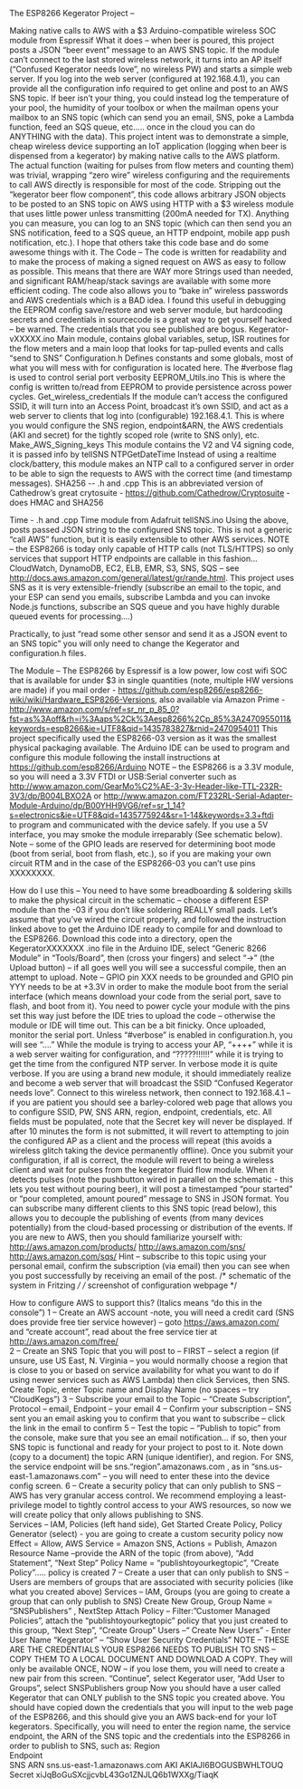 The ESP8266 Kegerator Project – 

Making native calls to AWS with a $3 Arduino-compatible wireless SOC module from Espressif
What it does – when beer is poured, this project posts a JSON “beer event” message to an AWS SNS topic.  If the module can’t connect to the last stored wireless network, it turns into an AP itself (“Confused Kegerator needs love”, no wireless PW) and starts a simple web server.  If you log into the web server (configured at 192.168.4.1), you can provide all the configuration info required to get online and post to an AWS SNS topic.  If beer isn’t your thing, you could instead log the temperature of your pool, the humidity of your toolbox or when the mailman opens your mailbox to an SNS topic (which can send you an email, SNS, poke a Lambda function, feed an SQS queue, etc…..  once in the cloud you can do ANYTHING with the data).
This project intent was to demonstrate a simple, cheap wireless device supporting an IoT application (logging when beer is dispensed from a kegerator) by making native calls to the AWS platform.  The actual function (waiting for pulses from flow meters and counting them) was trivial, wrapping “zero wire” wireless  configuring and the requirements to call AWS directly is responsible for most of the code.
Stripping out the “kegerator beer flow component”, this code allows arbitrary JSON objects to be posted to an SNS topic on AWS using HTTP with a $3 wireless module that uses little power unless transmitting (200mA needed for TX).  Anything you can measure, you can log to an SNS topic (which can then send you an SNS notification, feed to a SQS queue, an HTTP endpoint, mobile app push notification, etc.).  I hope that others take  this code base and do some awesome things with it.
The Code – The code is written for readability and to make the process of making a signed request on AWS as easy to follow as possible.  This means that there are WAY more Strings used than needed, and significant RAM/heap/stack savings are available with some more efficient coding.  The code also allows you to “bake in” wireless passwords and AWS credentials which is a BAD idea.  I found this useful in debugging the EEPROM config save/restore and web server module, but hardcoding secrets and credentials in sourcecode is a great way to get yourself hacked – be warned.   The credentials that you see published are bogus.
Kegerator-vXXXXX.ino	Main module,  contains global variables, setup, ISR routines for the flow meters and a main loop that looks for tap-pulled events and calls “send to SNS” 
Configuration.h	Defines constants and some globals, most of what you will mess with for configuration is located here.  The #verbose flag is used to control serial port verbosity
EEPROM_Utils.ino	This is where the config is written to/read from EEPROM to provide persistence across power cycles. 
Get_wireless_credentials	If the module can’t access the configured SSID, it will turn into an Access Point, broadcast it’s own SSID, and act as a web server to clients that log into (configurable) 192.168.4.1.  This is where you would configure the SNS region, endpoint&ARN, the AWS credentials (AKI and secret) for the tightly scoped role (write to SNS only), etc.
Make_AWS_Signing_keys	This module contains the V2 and V4 signing code, it is passed info by tellSNS
NTPGetDateTime	Instead of using a realtime clock/battery, this module makes an NTP call to a configured server in order to be able to sign the requests to AWS with the correct time (and timestamp messages).
SHA256  -- .h and .cpp	This is an abbreviated version of Cathedrow’s great crytosuite - https://github.com/Cathedrow/Cryptosuite - does HMAC and SHA256

Time - .h and .cpp	Time module from Adafruit
tellSNS.ino	Using the above, posts passed JSON string to the configured SNS topic.  This is not a generic “call AWS” function, but it is easily extensible to other AWS services.  NOTE – the ESP8266 is today only capable of HTTP calls (not TLS/HTTPS) so only services that support HTTP endpoints are callable in this fashion…    CloudWatch, DynamoDB, EC2, ELB, EMR, S3, SNS, SQS – see http://docs.aws.amazon.com/general/latest/gr/rande.html.  This project uses SNS as it is very extensible-friendly (subscribe an email to the topic, and your ESP can send you emails, subscribe Lambda and you can invoke Node.js functions, subscribe an SQS queue and you have highly durable queued events for processing….)
 
Practically, to just “read some other sensor and send it as a JSON event to an SNS topic” you will only need to change the Kegerator and configuration.h files.

The Module – The ESP8266 by Espressif is a low power, low cost wifi SOC that is available for under $3 in single quantities (note, multiple HW versions are made) if you mail order  - https://github.com/esp8266/esp8266-wiki/wiki/Hardware_ESP8266-Versions, also available via Amazon Prime - http://www.amazon.com/s/ref=sr_nr_p_85_0?fst=as%3Aoff&rh=i%3Aaps%2Ck%3Aesp8266%2Cp_85%3A2470955011&keywords=esp8266&ie=UTF8&qid=1435783827&rnid=2470954011 
This project specifically used the ESP8266-03 version as it was the smallest physical packaging available.  The Arduino IDE can be used to program and configure this module following the install instructions at https://github.com/esp8266/Arduino 
NOTE – the ESP8266 is a 3.3V module, so you will need a 3.3V FTDI or USB:Serial converter such as http://www.amazon.com/GearMo%C2%AE-3-3v-Header-like-TTL-232R-3V3/dp/B004LBXO2A or http://www.amazon.com/FT232RL-Serial-Adapter-Module-Arduino/dp/B00YHH9VG6/ref=sr_1_14?s=electronics&ie=UTF8&qid=1435775924&sr=1-14&keywords=3.3+ftdi  
to program and communicated with the device safely.  If you use a 5V interface, you may smoke the module irreparably (See schematic below).
Note – some of the GPIO leads are reserved for determining boot mode (boot from serial, boot from flash, etc.), so if you are making your own circuit RTM and in the case of the ESP8266-03 you can’t use pins XXXXXXXX.

How do I use this – You need to have some breadboarding & soldering skills to make the physical circuit in the schematic – choose a different ESP module than the -03 if you don’t like soldering REALLY small pads.  Let’s assume that you’ve wired the circuit properly, and followed the instruction linked above to get the Arduino IDE ready to compile for and download to the ESP8266.  Download this code into a directory, open the KegeratorXXXXXXX .ino file in the Arduino IDE, select “Generic 8266 Module” in “Tools/Board”, then (cross your fingers) and select “->”   (the Upload button) – if all goes well you will see a successful compile, then an attempt to upload.
Note – GPIO pin XXX  needs to be grounded and GPIO pin YYY needs to be at +3.3V in order to make the module boot from the serial interface (which means download your code from the serial port, save to flash, and boot from it).  You need to power cycle your module with the pins set this way just before the IDE tries to upload the code – otherwise the module or IDE will time out.  This can be a bit finicky.
Once uploaded,  monitor the serial port.  Unless “#verbose” is enabled in configuration.h, you will see “….” While the module is trying to access your AP, “++++” while it is a web server waiting for configuration, and “?????!!!!!!” while it is trying to get the time from the configured NTP server.  In verbose mode it is quite verbose.   If you are using a brand new module, it should immediately realize and become a web server that will broadcast the SSID “Confused Kegerator needs love”.  Connect to this wireless network, then connect to 192.168.4.1 – if you are patient you should see a barley-colored web page that allows you to configure SSID, PW, SNS ARN, region, endpoint, credentials, etc.  All fields must be populated, note that the Secret key will never be displayed.  If after 10 minutes the form is not submitted, it will revert to attempting to join the configured AP as a client and the process will repeat (this avoids a wireless glitch taking the device permanently offline).
Once you submit your configuration, if all is correct, the module will revert to being a wireless client and wait for pulses from the kegerator fluid flow module.  When it detects pulses (note the pushbutton wired in parallel on the schematic  - this lets you test without pouring beer), it will post a timestamped “pour started” or “pour completed, amount poured” message to SNS in JSON format.  You can subscribe many different clients to this SNS topic (read below), this allows you to decouple the publishing of events (from many devices potentially) from the cloud-based processing or distribution of the events.
If you are new to AWS, then you should familiarize yourself with:
http://aws.amazon.com/products/ 
http://aws.amazon.com/sns/ 
http://aws.amazon.com/sqs/ 
Hint – subscribe to this topic using your personal email, confirm the subscription (via email) then you can see when you post successfully by receiving an email of the post.
/* schematic of the system in Fritzing */
/* screenshot of configuration webpage */


How to configure AWS to support this?  (Italics means “do this in the console”)
1 – Create an AWS account  -note, you will need a credit card (SNS does provide free tier service however) – goto  https://aws.amazon.com/ and “create account”, read about the free service tier at http://aws.amazon.com/free/   
2 – Create an SNS Topic that you will post to – FIRST – select a region (if unsure, use US East, N. Virginia – you would normally choose a region that is close to you or based on service availability for what you want to do if using newer services such as AWS Lambda) then click Services, then SNS.  Create Topic, enter Topic name and Display Name (no spaces – try “CloudKegs”)
3 – Subscribe your email to the Topic – “Create Subscription”, Protocol – email, Endpoint – your email
4 – Confirm your subscription – SNS sent you an email asking you to confirm that you want to subscribe – click the link in the email to confirm
 5 – Test the topic – “Publish to topic” from the console, make sure that you see an email notification… if so, then your SNS topic is functional and ready for your project to post to it.  Note down (copy to a document) the topic ARN (unique identifier), and region.  For SNS, the service endpoint will be sns.“region”.amazonaws.com , as in “sns.us-east-1.amazonaws.com” – you will need to enter these into the device config screen.
6 – Create a security policy that can only publish to SNS – AWS has very granular access control.  We recommend employing a least-privilege model to tightly control access to your AWS resources, so now we will create policy that only allows publishing to SNS.  
Services – IAM, Policies (left hand side), Get Started
Create  Policy, Policy Generator (select)   - you are going to create a custom security policy now
Effect = Allow, AWS Service = Amazon SNS, Actions = Publish,  Amazon Resource Name –provide the ARN of the topic (from above), “Add Statement”, “Next Step”
Policy Name = “publishtoyourkegtopic”, “Create Policy”…..  policy is created
7 – Create a user that can only publish to SNS – Users are members of groups that are associated with security policies (like what you created above)
Services – IAM, Groups  (you are going to create a group that can only publish to SNS)
Create New Group, Group Name = “SNSPublishers” , NextStep
Attach Policy – Filter:”Customer Managed Policies”, attach the “publishtoyourkegtopic” policy that you just created to this group, “Next Step”, “Create Group”
Users –“ Create New Users”  - Enter User Name “Kegerator” – “Show User Security Credentials”
NOTE – THESE ARE THE CREDENTIALS YOUR ESP8266 NEEDS TO PUBLISH TO SNS – COPY THEM TO A LOCAL DOCUMENT AND DOWNLOAD A COPY.  They will only be available ONCE, NOW – if you lose them, you will need to create a new pair from this screen.
“Continue”, select Kegerator user, “Add User to Groups”, select SNSPublishers group
Now you should have a user called Kegerator that can ONLY publish to the SNS topic you created above.  You should have copied down the credentials that you will input to the web page of the ESP8266, and this should give you an AWS back-end for your IoT kegerators.
Specifically, you will need to enter the region name, the service endpoint, the ARN of the SNS topic and the credentials into the ESP8266 in order to publish to SNS, such as:
Region	
Endpoint	
SNS ARN	sns.us-east-1.amazonaws.com
AKI	AKIAJI6BOGUSBWHLTOUQ 
Secret	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




